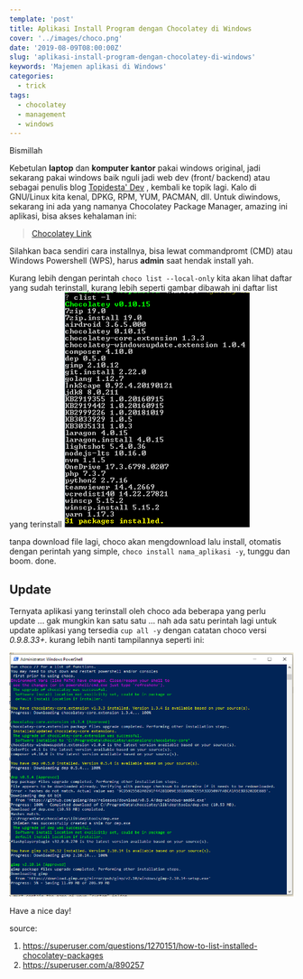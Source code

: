 ```yaml
---
template: 'post'
title: Aplikasi Install Program dengan Chocolatey di Windows
cover: '../images/choco.png'
date: '2019-08-09T08:00:00Z'
slug: 'aplikasi-install-program-dengan-chocolatey-di-windows'
keywords: 'Majemen aplikasi di Windows'
categories:
  - trick
tags:
  - chocolatey
  - management
  - windows
---
```


Bismillah

Kebetulan **laptop** dan **komputer kantor** pakai windows original, jadi sekarang pakai windows baik nguli jadi web dev (front/ backend) atau sebagai penulis blog [Topidesta' Dev](https://topidesta.my.id/)
, kembali ke topik lagi. Kalo di GNU/Linux kita kenal, DPKG, RPM, YUM, PACMAN, dll. Untuk diwindows, sekarang ini ada yang namanya Chocolatey Package Manager, amazing ini aplikasi, bisa akses kehalaman ini:

> [Chocolatey Link](https://chocolatey.org/packages)

Silahkan baca sendiri cara installnya, bisa lewat commandpromt (CMD) atau Windows Powershell (WPS), harus **admin** saat hendak install yah.

Kurang lebih dengan perintah `choco list --local-only` kita akan lihat daftar yang sudah terinstall, kurang lebih seperti gambar dibawah ini daftar list yang terinstall
![Choco Installed Thinkpad](../images/chocolist-laptop-thinkpad.png)

tanpa download file lagi, choco akan mengdownload lalu install, otomatis dengan perintah yang simple, `choco install nama_aplikasi -y`, tunggu dan boom. done.

## Update

Ternyata aplikasi yang terinstall oleh choco ada beberapa yang perlu update ... gak mungkin kan satu satu ... nah ada satu perintah lagi untuk update aplikasi yang tersedia `cup all -y` dengan catatan choco versi _0.9.8.33+._ kurang lebih nanti tampilannya seperti ini:

![Choco Installed Office PC](../images/cocoupdate.png)

Have a nice day!

source:

1. https://superuser.com/questions/1270151/how-to-list-installed-chocolatey-packages
2. https://superuser.com/a/890257
